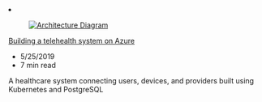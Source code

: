 <!-- Thie file is automatically generated by build/architectures/build_index.py.  Any updates will be lost. -->
<li class="grid-item item-column" data-categories="Containers Databases ">
<article class="card">
    <div class="card-header has-margin-bottom-none" aria-hidden="true">
        <figure class="image diagram has-height-175 has-overflow-hidden level">
            <a href="/azure/architecture/example-scenario/apps/telehealth-system"><img src="/azure/architecture/browse/thumbs/telehealth-system.png" class="diagram" alt="Architecture Diagram" data-linktype="relative-path"></a>
        </figure>
    </div>
    <div class="card-content">
        <a class="card-content-title has-margin-top-none" href="/azure/architecture/example-scenario/apps/telehealth-system">
            <p>Building a telehealth system on Azure</p>
        </a>
        <ul class="card-content-metadata">
            <li>5/25/2019</li>
            <li>7 min read</li>
        </ul>
        <p class="card-content-description">A healthcare system connecting users, devices, and providers built using Kubernetes and PostgreSQL</p>
        <div class="bottom-to-top-fade is-hidden-mobile"></div>
    </div>
</article>
</li>

